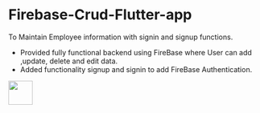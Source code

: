 # Firebase-Crud-Flutter-app
To Maintain Employee information with signin and signup functions. 
- Provided fully functional backend using FireBase where User can add ,update, delete and edit data.
- Added functionality signup and signin to add FireBase Authentication.

<!-- 
![Screenshot_2022-10-26-16-35-58-91_5286328477dee24c03b956a43e22c53d](https://user-images.githubusercontent.com/78414267/198013297-8a8d8a06-8b15-4ec5-9b69-8e9f0ead3b0e.jpg) -->

<img src="https://user-images.githubusercontent.com/78414267/198013297-8a8d8a06-8b15-4ec5-9b69-8e9f0ead3b0e.jpg" width="48">
<!-- <img src="https://github.com/favicon.ico" width="48"> -->
